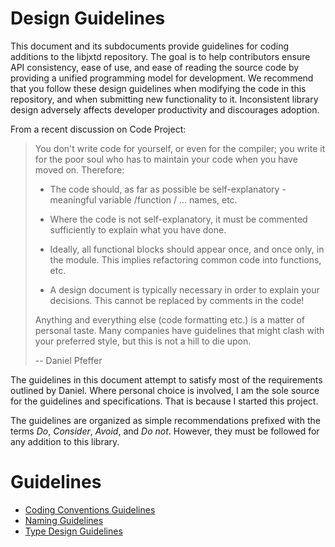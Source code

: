 # Design Guidelines
This document and its subdocuments provide guidelines for coding additions to the libjxtd repository. The goal is to
 help contributors ensure API consistency, ease of use, and ease of reading the source code by providing a unified
 programming model for development. We recommend that you follow these design guidelines when modifying the code
 in this repository, and when submitting new functionality to it. Inconsistent library design adversely affects
 developer productivity and discourages adoption.

 From a recent discussion on Code Project:

 > You don't write code for yourself, or even for the compiler; you write it for the poor soul who has to maintain your code when you have moved on. Therefore:  
>
>* The code should, as far as possible be self-explanatory - meaningful variable /function / ... names, etc.
>>
> * Where the code is not self-explanatory, it must be commented sufficiently to explain what you have done.
>
> * Ideally, all functional blocks should appear once, and once only, in the module. This implies refactoring common code into functions, etc.
> * A design document is typically necessary in order to explain your decisions. This cannot be replaced by comments in the code!
>
> Anything and everything else (code formatting etc.) is a matter of personal taste. Many companies have guidelines that might clash with your preferred style, but this is not a hill to die upon.
>
> -- Daniel Pfeffer

The guidelines in this document attempt to satisfy most of the requirements outlined by Daniel. Where personal choice is
involved, I am the sole source for the guidelines and specifications. That is because I started this project.

The guidelines are organized as simple recommendations prefixed with the terms *Do*, *Consider*, *Avoid*, and *Do not*. 
However, they must be followed for any addition to this library.

# Guidelines
* [Coding Conventions Guidelines](coding_conventions_guidelines.md)
* [Naming Guidelines](naming_guidelines.md)
* [Type Design Guidelines](type_design_guidelines.md) 